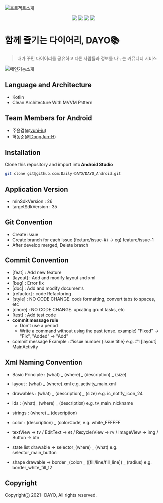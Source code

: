 ![프로젝트소개](https://user-images.githubusercontent.com/65344669/224528950-53b6cca1-5b50-4f43-a364-fd6607776898.png)
<p align="center">
  <a href="https://github.com/Daily-DAYO/DAYO_Android/releases"><img src='https://img.shields.io/github/v/release/Daily-DAYO/DAYO_Android'></a>
  <a href="https://github.com/Daily-DAYO/DAYO_Android/issues"><img src='https://img.shields.io/github/issues/Daily-DAYO/DAYO_Android'></a>
  <a href="https://github.com/Daily-DAYO/DAYO_Android/graphs/contributors"><img src='https://img.shields.io/github/contributors/Daily-DAYO/DAYO_Android'></a>
  <a href='https://github.com/Daily-DAYO/DAYO_Android/blob/main/LICENSE'><img src='https://img.shields.io/github/license/Daily-DAYO/DAYO_Android'></a>
</p>

# 함께 즐기는 다이어리, DAYO📚
> 내가 꾸민 다이어리를 공유하고 다른 사람들과 정보를 나누는 커뮤니티 서비스

![메인기능소개](https://user-images.githubusercontent.com/65344669/224529293-a2105332-1ffe-4a6c-8d35-028764c38bf9.png)

## Language and Architecture
- Kotlin
- Clean Architecture With MVVM Pattern

## Team Members for Android
- 주윤겸(<a href="https://github.com/yuni-ju">@yuni-ju</a>)
- 허동준(<a href="https://github.com/DongJun-H">@DongJun-H</a>)

## Installation
Clone this repository and import into **Android Studio**
```bash
git clone git@github.com:Daily-DAYO/DAYO_Android.git
```

## Application Version
- minSdkVersion : 26<br>
- targetSdkVersion : 35

## Git Convention
- Create issue<br>
- Create branch for each issue (feature/issue-#) -> eg) feature/issue-1<br>
- After develop merged, Delete branch<br>

## Commit Convention
- [feat] : Add new feature<br>
- [layout] : Add and modify layout and xml<br>
- [bug] : Error fix<br>
- [doc] : Add and modify documents
- [refactor] : code Refactoring
- [style] : NO CODE CHANGE. code formatting, convert tabs to spaces, etc
- [chore] : NO CODE CHANGE. updating grunt tasks, etc
- [test]  : Add test code
- <b>commit message rule</b>
    - Don't use a period
    - Write a command without using the past tense.
      example) "Fixed" -> "Fix", "Added" -> "Add"
- commit message Example : #issue number {issue title} e.g. #1 [layout] MainActivity<br>

## Xml Naming Convention
- Basic Principle : (what) _ (where) _ (description) _ (size)
- layout : (what) _ (where).xml
  e.g. activity_main.xml
- drawables : (what) _ (description) _ (size)
  e.g. ic_notify_icon_24
- ids : (what)_ (where) _ (description)
  e.g. tv_main_nickname
- strings : (where) _ (description)
- color : (description) _ (colorCode)
  e.g. white_FFFFFF<br>

- textView → tv / EditText → et / RecyclerView → rv / ImageView → img / Button → btn<br>
- state list drawable → selector_(where) _ (what)
  e.g. selector_main_button
- shape drawable → border _(color) _ ([fill/line/fill_line]) _ (radius)
  e.g. border_white_fill_12

## Copyright
Copyrightⓒ 2021- DAYO, All rights reserved.
